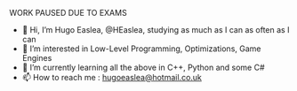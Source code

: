 WORK PAUSED DUE TO EXAMS
- 👋 Hi, I’m Hugo Easlea, @HEaslea, studying as much as I can as often as I can
- 👀 I’m interested in Low-Level Programming, Optimizations, Game Engines
- 🌱 I’m currently learning all the above in C++, Python and some C#
- 📫 How to reach me : hugoeaslea@hotmail.co.uk
<!---
HEaslea/HEaslea is a ✨ special ✨ repository because its `README.md` (this file) appears on your GitHub profile.
You can click the Preview link to take a look at your changes.
--->
